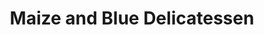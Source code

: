---
title: "Maize and Blue Delicatessen"
url: /ann-arbor/maize-and-blue-delicatessen/
shop: deli
---